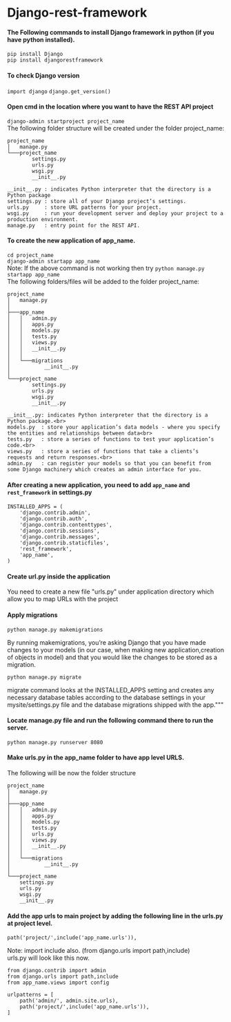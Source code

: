 # Django-rest-framework
#### The Following commands to install Django framework in python (if you have python installed).
   `pip install Django`<br>
   `pip install djangorestframework`

#### To check Django version
   `import django`
   `django.get_version()`

#### Open cmd in the location where you want to have the REST API project
   `django-admin startproject project_name`<br>
    The following folder structure will be created under the folder project_name:
    
    project_name
    │   manage.py
    └───project_name
            settings.py
            urls.py
            wsgi.py
            __init__.py
    
    __init__.py : indicates Python interpreter that the directory is a Python package
    settings.py : store all of your Django project’s settings.
    urls.py     : store URL patterns for your project. 
    wsgi.py     : run your development server and deploy your project to a production environment.
    manage.py   : entry point for the REST API.
    

#### To create the new application of app_name.
   `cd project_name`<br>
   `django-admin startapp app_name`<br>
   Note: If the above command is not working then try `python manage.py startapp app_name` <br>
   The following folders/files will be added to the folder project_name:
    
    project_name
    │   manage.py
    │
    ├───app_name
    │   │   admin.py
    │   │   apps.py
    │   │   models.py
    │   │   tests.py
    │   │   views.py
    │   │   __init__.py
    │   │
    │   └───migrations
    │           __init__.py
    │
    └───project_name
            settings.py
            urls.py
            wsgi.py
            __init__.py
	    
	__init__.py: indicates Python interpreter that the directory is a Python package.<br>
	models.py  : store your application’s data models - where you specify the entities and relationships between data<br>
	tests.py   : store a series of functions to test your application’s code.<br>
	views.py   : store a series of functions that take a clients’s requests and return responses.<br>
	admin.py   : can register your models so that you can benefit from some Django machinery which creates an admin interface for you.

#### After creating a new application, you need to add `app_name` and `rest_framework` in settings.py
```
INSTALLED_APPS = (
    'django.contrib.admin',
    'django.contrib.auth',
    'django.contrib.contenttypes',
    'django.contrib.sessions',
    'django.contrib.messages',
    'django.contrib.staticfiles',
    'rest_framework',
    'app_name',
)
```

#### Create url.py inside the application
You need to create a new file "urls.py" under application directory which allow you to map URLs with the project

#### Apply migrations
    python manage.py makemigrations
	
 By running makemigrations, you’re asking Django that you have made changes to your models (in our case, when making new   application,creation of objects in model) and that you would like the changes to be stored as a migration.

    python manage.py migrate

 migrate command looks at the INSTALLED_APPS setting and creates any necessary database tables according to the database settings in your mysite/settings.py file and the database migrations shipped with the app."""

#### Locate manage.py file and run the following command there to run the server.
    python manage.py runserver 8080

#### Make urls.py in the app_name folder to have app level URLS.
The following will be now the folder structure

	project_name
	│   manage.py
	│
	├───app_name
	│   │   admin.py
	│   │   apps.py
	│   │   models.py
	│   │   tests.py
	│   │ 	urls.py
	│   │   views.py
	│   │   __init__.py
	│   │
	│   └───migrations
	│           __init__.py
	│
	└───project_name
		settings.py
		urls.py
		wsgi.py
		__init__.py
		
#### Add the app urls to main project by adding the following line in the urls.py at project level.

	path('project/',include('app_name.urls')),

Note: import include also. (from django.urls import path,include)<br>
urls.py will look like this now.

	from django.contrib import admin
	from django.urls import path,include
	from app_name.views import config

	urlpatterns = [
	    path('admin/', admin.site.urls),
	    path('project/',include('app_name.urls')),
	]

